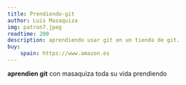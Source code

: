 ```yaml
---
title: Prendiendo-git
author: Luis Masaquiza
img: patron7.jpeg
readtime: 200
description: aprendiendo usar git en un tienda de git.
buy: 
    spain: https://www.amazon.es
---
```


**aprendien git** con masaquiza toda su vida prendiendo 